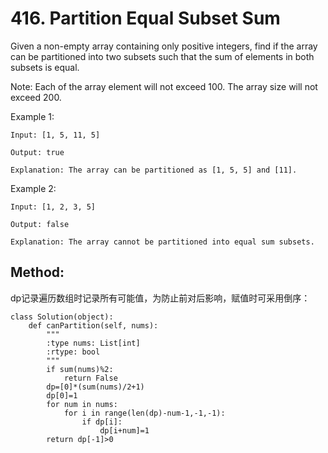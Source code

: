 # 416. Partition Equal Subset Sum

Given a non-empty array containing only positive integers, find if the array can be partitioned into two subsets such that the sum of elements in both subsets is equal.

Note:
Each of the array element will not exceed 100.
The array size will not exceed 200.

Example 1:
    
    Input: [1, 5, 11, 5]
    
    Output: true

    Explanation: The array can be partitioned as [1, 5, 5] and [11].

Example 2:
    
    Input: [1, 2, 3, 5]
    
    Output: false

    Explanation: The array cannot be partitioned into equal sum subsets.

## Method:
dp记录遍历数组时记录所有可能值，为防止前对后影响，赋值时可采用倒序：

    class Solution(object):
        def canPartition(self, nums):
            """
            :type nums: List[int]
            :rtype: bool
            """
            if sum(nums)%2:
                return False
            dp=[0]*(sum(nums)/2+1)
            dp[0]=1
            for num in nums:
                for i in range(len(dp)-num-1,-1,-1):
                    if dp[i]:
                        dp[i+num]=1
            return dp[-1]>0